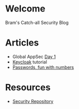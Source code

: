 # Welcome

Bram's Catch-all Security Blog

# Articles
* Global AppSec [Day 1](2019-09-26_Global_AppSec/Day_1.md)
* [Keycloak](2019-08-20_keycloak_tutorial/README.md) tutorial
* [Passwords, fun with numbers](2019-02-20_passwords_fun_with_numbers/README.md)


# Resources
* [Security Repository](https://github.com/brampat/security)